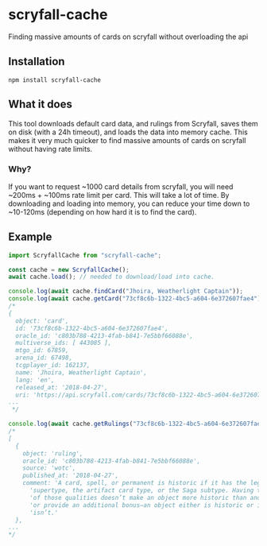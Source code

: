 # scryfall-cache
Finding massive amounts of cards on scryfall without overloading the api

## Installation

```
npm install scryfall-cache
```

## What it does
This tool downloads default card data, and rulings from Scryfall, saves them on disk (with a 24h timeout), and loads the data into memory cache. This makes it very much quicker to find massive amounts of cards on scryfall without having rate limits.

### Why?
If you want to request ~1000 card details from scryfall, you will need ~200ms + ~100ms rate limit per card. This will take a lot of time. By downloading and loading into memory, you can reduce your time down to ~10-120ms (depending on how hard it is to find the card). 

## Example
```javascript
import ScryfallCache from "scryfall-cache";

const cache = new ScryfallCache();
await cache.load(); // needed to download/load into cache.

console.log(await cache.findCard("Jhoira, Weatherlight Captain"));
console.log(await cache.getCard("73cf8c6b-1322-4bc5-a604-6e372607fae4"));
/*
{
  object: 'card',
  id: '73cf8c6b-1322-4bc5-a604-6e372607fae4',
  oracle_id: 'c803b788-4213-4fab-b841-7e5bbf66088e',
  multiverse_ids: [ 443085 ],
  mtgo_id: 67859,
  arena_id: 67498,
  tcgplayer_id: 162137,
  name: 'Jhoira, Weatherlight Captain',
  lang: 'en',
  released_at: '2018-04-27',
  uri: 'https://api.scryfall.com/cards/73cf8c6b-1322-4bc5-a604-6e372607fae4',
...
 */

console.log(await cache.getRulings("73cf8c6b-1322-4bc5-a604-6e372607fae4"));
/*
[
  {
    object: 'ruling',
    oracle_id: 'c803b788-4213-4fab-b841-7e5bbf66088e',
    source: 'wotc',
    published_at: '2018-04-27',
    comment: 'A card, spell, or permanent is historic if it has the legendary ' +
      'supertype, the artifact card type, or the Saga subtype. Having two ' +
      'of those qualities doesn’t make an object more historic than another ' +
      'or provide an additional bonus—an object either is historic or it ' +
      'isn’t.'
  },
...
*/
```
